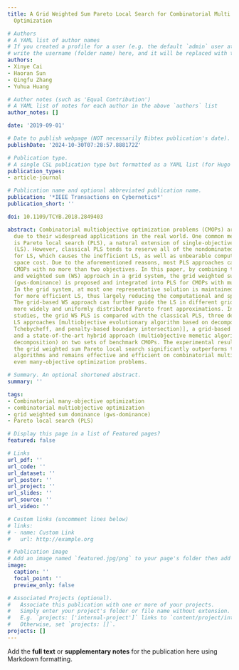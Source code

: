 ```yaml
---
title: A Grid Weighted Sum Pareto Local Search for Combinatorial Multi and Many-Objective
  Optimization

# Authors
# A YAML list of author names
# If you created a profile for a user (e.g. the default `admin` user at `content/authors/admin/`), 
# write the username (folder name) here, and it will be replaced with their full name and linked to their profile.
authors:
- Xinye Cai
- Haoran Sun
- Qingfu Zhang
- Yuhua Huang

# Author notes (such as 'Equal Contribution')
# A YAML list of notes for each author in the above `authors` list
author_notes: []

date: '2019-09-01'

# Date to publish webpage (NOT necessarily Bibtex publication's date).
publishDate: '2024-10-30T07:28:57.888172Z'

# Publication type.
# A single CSL publication type but formatted as a YAML list (for Hugo requirements).
publication_types:
- article-journal

# Publication name and optional abbreviated publication name.
publication: '*IEEE Transactions on Cybernetics*'
publication_short: ''

doi: 10.1109/TCYB.2018.2849403

abstract: Combinatorial multiobjective optimization problems (CMOPs) are very popular
  due to their widespread applications in the real world. One common method for CMOPs
  is Pareto local search (PLS), a natural extension of single-objective local search
  (LS). However, classical PLS tends to reserve all of the nondominated solutions
  for LS, which causes the inefficient LS, as well as unbearable computational and
  space cost. Due to the aforementioned reasons, most PLS approaches can only handle
  CMOPs with no more than two objectives. In this paper, by combining the Pareto dominance
  and weighted sum (WS) approach in a grid system, the grid weighted sum dominance
  (gws-dominance) is proposed and integrated into PLS for CMOPs with multiple objectives.
  In the grid system, at most one representative solution is maintained in each grid
  for more efficient LS, thus largely reducing the computational and space complexity.
  The grid-based WS approach can further guide the LS in different grids for maintaining
  more widely and uniformly distributed Pareto front approximations. In the experimental
  studies, the grid WS PLS is compared with the classical PLS, three decomposition-based
  LS approaches [multiobjective evolutionary algorithm based on decomposition-LS (WS,
  Tchebycheff, and penalty-based boundary intersection)], a grid-based algorithm (ε-MOEA),
  and a state-of-the-art hybrid approach (multiobjective memetic algorithm based on
  decomposition) on two sets of benchmark CMOPs. The experimental results show that
  the grid weighted sum Pareto local search significantly outperforms the compared
  algorithms and remains effective and efficient on combinatorial multiobjective and
  even many-objective optimization problems.

# Summary. An optional shortened abstract.
summary: ''

tags:
- Combinatorial many-objective optimization
- combinatorial multiobjective optimization
- grid weighted sum dominance (gws-dominance)
- Pareto local search (PLS)

# Display this page in a list of Featured pages?
featured: false

# Links
url_pdf: ''
url_code: ''
url_dataset: ''
url_poster: ''
url_project: ''
url_slides: ''
url_source: ''
url_video: ''

# Custom links (uncomment lines below)
# links:
# - name: Custom Link
#   url: http://example.org

# Publication image
# Add an image named `featured.jpg/png` to your page's folder then add a caption below.
image:
  caption: ''
  focal_point: ''
  preview_only: false

# Associated Projects (optional).
#   Associate this publication with one or more of your projects.
#   Simply enter your project's folder or file name without extension.
#   E.g. `projects: ['internal-project']` links to `content/project/internal-project/index.md`.
#   Otherwise, set `projects: []`.
projects: []
---
```


Add the **full text** or **supplementary notes** for the publication here using Markdown formatting.

